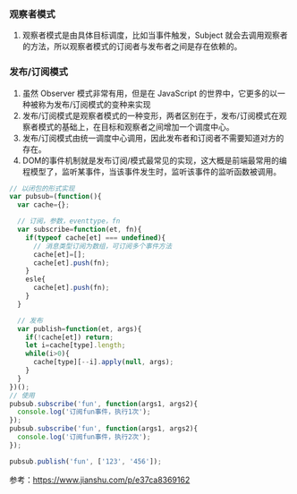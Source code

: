 ### 观察者模式
1. 观察者模式是由具体目标调度，比如当事件触发，Subject 就会去调用观察者的方法，所以观察者模式的订阅者与发布者之间是存在依赖的。


### 发布/订阅模式
1. 虽然 Observer 模式非常有用，但是在 JavaScript 的世界中，它更多的以一种被称为发布/订阅模式的变种来实现
2. 发布/订阅模式是观察者模式的一种变形，两者区别在于，发布/订阅模式在观察者模式的基础上，在目标和观察者之间增加一个调度中心。
3. 发布/订阅模式由统一调度中心调用，因此发布者和订阅者不需要知道对方的存在。
4. DOM的事件机制就是发布订阅/模式最常见的实现，这大概是前端最常用的编程模型了，监听某事件，当该事件发生时，监听该事件的监听函数被调用。

```javascript
// 以闭包的形式实现
var pubsub=(function(){
  var cache={};

  // 订阅，参数，eventtype，fn
  var subscribe=function(et, fn){
    if(typeof cache[et] === undefined){
      // 消息类型订阅为数组，可订阅多个事件方法
      cache[et]=[];
      cache[et].push(fn);
    }
    esle{
      cache[et].push(fn);
    }
  }

  // 发布
  var publish=function(et, args){
    if(!cache[et]) return;
    let i=cache[type].length;
    while(i>0){
      cache[type][--i].apply(null, args);
    }
  }
})();
// 使用
pubsub.subscribe('fun', function(args1, args2){
  console.log('订阅fun事件，执行1次');
});
pubsub.subscribe('fun', function(args1, args2){
  console.log('订阅fun事件，执行2次');
});

pubsub.publish('fun', ['123', '456']);
```
    

参考：https://www.jianshu.com/p/e37ca8369162